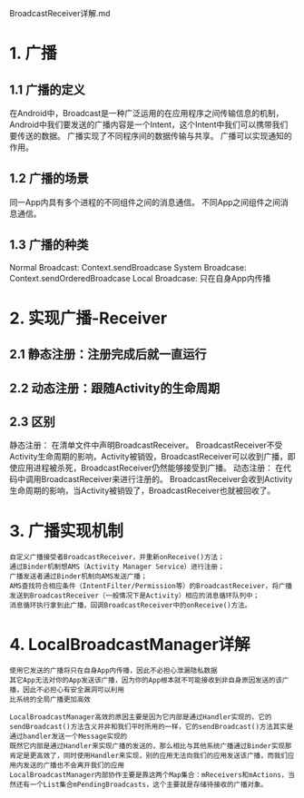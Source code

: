 BroadcastReceiver详解.md
# 1. 广播

## 1.1 广播的定义
在Android中，Broadcast是一种广泛运用的在应用程序之间传输信息的机制，Android中我们要发送的广播内容是一个Intent，这个Intent中我们可以携带我们要传送的数据。
广播实现了不同程序间的数据传输与共享。
广播可以实现通知的作用。

## 1.2 广播的场景
同一App内具有多个进程的不同组件之间的消息通信。
不同App之间组件之间消息通信。

## 1.3 广播的种类
Normal Broadcast: Context.sendBroadcase
System Broadcase: Context.sendOrderedBroadcase
Local Broadcase: 只在自身App内传播

# 2. 实现广播-Receiver

## 2.1 静态注册：注册完成后就一直运行

## 2.2 动态注册：跟随Activity的生命周期

## 2.3 区别
静态注册：
在清单文件中声明BroadcastReceiver。
BroadcastReceiver不受Activity生命周期的影响，Activity被销毁，BroadcastReceiver可以收到广播，即使应用进程被杀死，BroadcastReceiver仍然能够接受到广播。
动态注册：
在代码中调用BroadcastReceiver来进行注册的。
BroadcastReceiver会收到Activity生命周期的影响，当Activity被销毁了，BroadcastReceiver也就被回收了。

# 3. 广播实现机制

    自定义广播接受者BroadcastReceiver，并重新onReceive()方法；
    通过Binder机制想AMS（Activity Manager Service）进行注册；
    广播发送者通过Binder机制向AMS发送广播；
    AMS查找符合相应条件（IntentFilter/Permission等）的BroadcastReceiver，将广播发送到BroadcastReceiver（一般情况下是Activity）相应的消息循环队列中；
    消息循环执行拿到此广播，回调BroadcastReceiver中的onReceive()方法。

# 4. LocalBroadcastManager详解

    使用它发送的广播将只在自身App内传播，因此不必担心泄漏隐私数据
    其它App无法对你的App发送该广播，因为你的App根本就不可能接收到非自身原因发送的该广播，因此不必担心有安全漏洞可以利用
    比系统的全局广播更加高效

    LocalBroadcastManager高效的原因主要是因为它内部是通过Handler实现的，它的sendBroadcast()方法含义并非和我们平时所用的一样，它的sendBroadcast()方法其实是通过handler发送一个Message实现的
    既然它内部是通过Handler来实现广播的发送的，那么相比与其他系统广播通过Binder实现那肯定是更高效了，同时使用Handler来实现，别的应用无法向我们的应用发送该广播，而我们应用内发送的广播也不会离开我们的应用
    LocalBroadcastManager内部协作主要是靠这两个Map集合：mReceivers和mActions，当然还有一个List集合mPendingBroadcasts，这个主要就是存储待接收的广播对象。